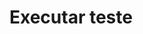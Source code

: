# Executar teste

<!DOCTYPE html><html><head></head><body><div class="v2:87"></div></body></html> <br/><br/> <style>* {
  box-sizing: border-box;
}
body {
  font-size: 14px;
}
.v2:87 {
  background: rgba(32,127,70,1);
  width: 100%;
  height: 1231px;
}
</style>
